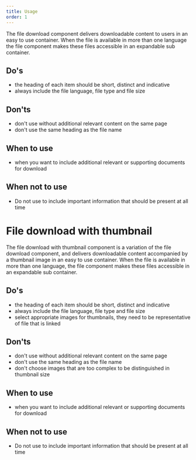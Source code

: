 ```yaml
---
title: Usage
order: 1
---
```

The file download component delivers downloadable content to users in an easy to use container. When the file is available in more than one language the file component makes these files accessible in an expandable sub container.

## Do's

- the heading of each item should be short, distinct and indicative
- always include the file language, file type and file size

## Don'ts

- don't use without additional relevant content on the same page
- don't use the same heading as the file name

## When to use

- when you want to include additional relevant or supporting documents for download

## When not to use

- Do not use to include important information that should be present at all time

# File download with thumbnail

The file download with thumbnail component is a variation of the file download component, and delivers downloadable content accompanied by a thumbnail image in an easy to use container. When the file is available in more than one language, the file component makes these files accessible in an expandable sub container.

## Do's

- the heading of each item should be short, distinct and indicative
- always include the file language, file type and file size
- select appropriate images for thumbnails, they need to be representative of file that is linked

## Don'ts

- don't use without additional relevant content on the same page
- don't use the same heading as the file name
- don't choose images that are too complex to be distinguished in thumbnail size

## When to use

- when you want to include additional relevant or supporting documents for download

## When not to use

- Do not use to include important information that should be present at all time
